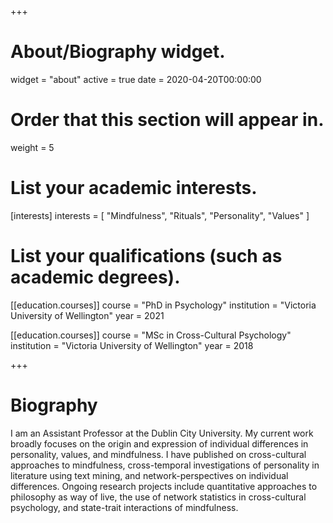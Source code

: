 +++
# About/Biography widget.
widget = "about"
active = true
date = 2020-04-20T00:00:00

# Order that this section will appear in.
weight = 5

# List your academic interests.
[interests]
  interests = [
    "Mindfulness",
    "Rituals",
    "Personality",
    "Values"
  ]

# List your qualifications (such as academic degrees).
[[education.courses]]
  course = "PhD in Psychology"
  institution = "Victoria University of Wellington"
  year = 2021

[[education.courses]]
  course = "MSc in Cross-Cultural Psychology"
  institution = "Victoria University of Wellington"
  year = 2018
 
+++

# Biography

I am an Assistant Professor at the Dublin City University. My current work broadly focuses on the origin and expression of individual differences in personality, values, and mindfulness. I have published on cross-cultural approaches to mindfulness, cross-temporal investigations of personality in literature using text mining, and network-perspectives on individual differences. Ongoing research projects include quantitative approaches to philosophy as way of live, the use of network statistics in cross-cultural psychology, and state-trait interactions of mindfulness.  
